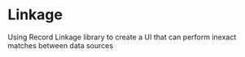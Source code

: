 # Linkage
Using Record Linkage library to create a UI that can perform inexact matches between data sources
